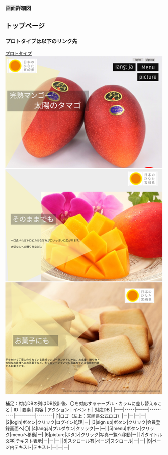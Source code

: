 ### 画面詳細図
## トップページ
### プロトタイプは以下のリンク先
[プロトタイプ](https://www.figma.com/file/wd9NGNHDEaF5VBdv1WRgZ6/%E3%82%AA%E3%83%AA%E3%82%B8%E3%83%8A%E3%83%ABEC%E3%82%B5%E3%82%A4%E3%83%88%E7%94%BB%E9%9D%A2%E3%83%87%E3%82%B6%E3%82%A4%E3%83%B3?node-id=1%3A2)
<img src="../img/Desktop - 1.png" width="500">
<img src="../img/Desktop - 2.png" width="500">
<img src="../img/Desktop - 3.png" width="500">


補足：対応DBの列はDB設計後、〇を対応するテーブル・カラムに差し替えること
| ID | 要素 | 内容 | アクション | イベント | 対応DB |
|----|-----|------|----------|----------|--------|
|1|ロゴ（左上：宮崎県公式ロゴ）|ー|ー|ー|ー|
|2|login|ボタン|クリック|ログイン処理|ー|
|3|sign up|ボタン|クリック|会員登録画面へ|〇|
|4|lang:ja|プルダウン|クリック|ー|ー|
|5|menu|ボタン|クリック|menuへ移動|ー|
|6|picture|ボタン|クリック|写真一覧へ移動|ー|
|7|タイトル文字|テキスト表示|ー|ー|ー|
|8|スクロール有|ページ|スクロール|ー|ー|
|9|ページ内テキスト|テキスト|ー|ー|ー|
